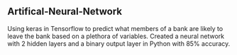 ## Artifical-Neural-Network

Using keras in Tensorflow to predict what members of a bank are likely to leave the bank based on a plethora of variables. 
Created a neural network with 2 hidden layers and a binary output layer in Python with 85% accuracy. 
